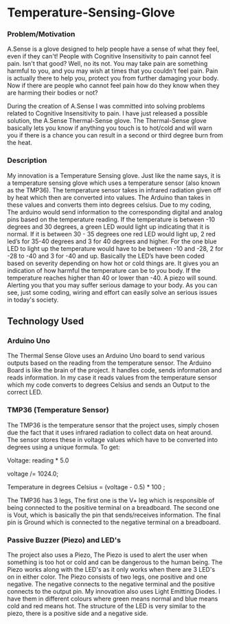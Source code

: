 # Temperature-Sensing-Glove 

### Problem/Motivation 
A.Sense is a glove designed to help people have a sense of what they feel, even if they can't! People with Cognitive Insensitivity to pain cannot feel pain. Isn't that good? Well, no its not. You may take pain are something harmful to you, and you may wish at times that you couldn't feel pain. Pain is actually there to help you, protect you from further damaging your body. Now if there are people who cannot feel pain how do they know when they are harming their bodies or not?

During the creation of A.Sense I was committed into solving problems related to Cognitive Insensitivity to pain. I have just released a possible solution, the A.Sense Thermal-Sense glove. The Thermal-Sense glove basically lets you know if anything you touch is to hot/cold and will warn you if there is a chance you can result in a second or third degree burn from the heat.

### Description

My innovation is a Temperature Sensing glove. Just like the name says, it is a temperature sensing glove which uses a temperature sensor (also known as the TMP36). The temperature  sensor takes in infrared radiation given off by heat which then are converted into values. The Arduino than takes in these values and converts them into degrees celsius. Due to my coding, The arduino would send information to the corresponding digital and analog pins based on the temperature reading. If the temperature is between -10 degrees and 30 degrees, a green LED would light up indicating that it is normal. If it is between 30 - 35 degrees one red LED would light up, 2 red led’s for 35-40 degrees and 3 for 40 degrees and higher. For the one blue LED to light up the temperature would have to be between -10 and -28, 2 for -28 to -40 and 3 for -40 and up. Basically the LED’s have been coded based on severity depending on how hot or cold things are. It gives you an indication of how harmful the temperature can be to you body. If the temperature reaches higher than 40 or lower than -40. A piezo will sound. Alerting you that you may suffer serious damage to your body.  As you can see, just some coding, wiring and effort can easily solve an serious issues in today's society.

## Technology Used
### Arduino Uno
  
The Thermal Sense Glove uses an Arduino Uno board to send various outputs based on the reading from the temperature sensor. The Arduino Board is like the brain of the project. It handles code, sends information and reads information.  In my case it reads values from the temperature sensor which my code converts to degrees Celsius and sends an Output to the correct LED.


### TMP36 (Temperature Sensor)

The TMP36 is the temperature sensor that the project uses, simply chosen due the fact that it uses infrared radiation to collect data on heat around. The sensor stores these in voltage values which have to be converted into degrees using a unique formula. To get:

Voltage:  reading * 5.0 

voltage /= 1024.0; 

Temperature in degrees Celsius = (voltage - 0.5) * 100 ;  

The TMP36 has 3 legs, The first one is the V+ leg which is responsible of being connected to the positive terminal on a breadboard. The second one is Vout, which is basically the pin that sends/receives information. The final pin is Ground which is connected to the negative terminal on a breadboard.
                                          
### Passive Buzzer (Piezo) and LED's

The project also uses a Piezo, The Piezo is used to alert the user when something is too hot or cold and can be dangerous to the human being. The Piezo works along with the LED's as it only works when there are 3 LED's on in either color. The Piezo consists of two legs, one positive and one negative.  The negative connects to the negative terminal and the positive connects to the output pin. My innovation also uses Light Emitting Diodes. I have them in different colours where green means normal and blue means cold and red means hot. The structure of the LED is very similar to the piezo, there is a positive side and a negative side. 
